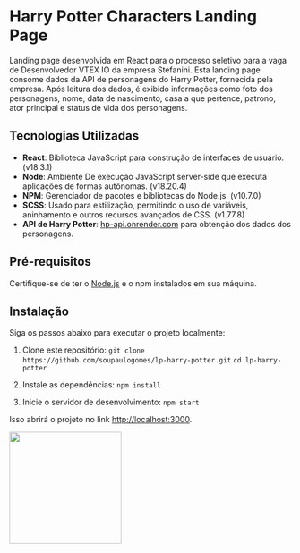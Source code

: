 # Harry Potter Characters Landing Page

Landing page desenvolvida em React para o processo seletivo para a vaga de Desenvolvedor VTEX IO da empresa Stefanini. Esta landing page consome dados da API de personagens do Harry Potter, fornecida pela empresa. Após leitura dos dados, é exibido informações como foto dos personagens, nome, data de nascimento, casa a que pertence, patrono, ator principal e status de vida dos personagens.

## Tecnologias Utilizadas

- **React**: Biblioteca JavaScript para construção de interfaces de usuário. (v18.3.1)
- **Node**: Ambiente De execução JavaScript server-side que executa aplicações de formas autônomas. (v18.20.4)
- **NPM**: Gerenciador de pacotes e bibliotecas do Node.js. (v10.7.0)
- **SCSS**: Usado para estilização, permitindo o uso de variáveis, aninhamento e outros recursos avançados de CSS. (v1.77.8)
- **API de Harry Potter**: [hp-api.onrender.com](https://hp-api.onrender.com/api/characters) para obtenção dos dados dos personagens.

## Pré-requisitos

Certifique-se de ter o [Node.js](https://nodejs.org/en/download/prebuilt-installer/current) e o npm instalados em sua máquina.

## Instalação
Siga os passos abaixo para executar o projeto localmente:

1. Clone este repositório:
`git clone https://github.com/soupaulogomes/lp-harry-potter.git`
`cd lp-harry-potter`

2. Instale as dependências:
`npm install`

3. Inicie o servidor de desenvolvimento:
`npm start`

Isso abrirá o projeto no link [http://localhost:3000](http://localhost:3000).

<img src="https://media2.giphy.com/media/v1.Y2lkPTc5MGI3NjExY2FubTg1amJubnM1d2tzc3N2dHNrc2oyZGV0NzdiaDF4aXUzdjV2aCZlcD12MV9pbnRlcm5hbF9naWZfYnlfaWQmY3Q9Zw/PXvCWUnmqVdks/giphy.webp" width="200" />
